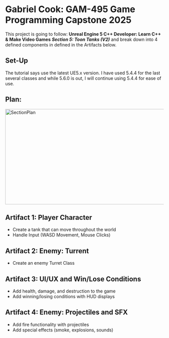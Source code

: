 # Gabriel Cook: GAM-495 Game Programming Capstone 2025

This project is going to follow: **Unreal Engine 5 C++ Developer: Learn C++ & Make Video Games** ***Section 5: Toon Tanks (V2)*** and break down into 4 defined components in defined in the Artifacts below.

## Set-Up
The tutorial says use the latest UE5.x version. I have used 5.4.4 for the last several classes and while 5.6.0 is out, I will continue using 5.4.4 for ease of use.

## Plan:
<img width="553" height="302" alt="SectionPlan" src="https://github.com/user-attachments/assets/23c6741c-3edc-4b5b-8330-55b5ec89a22a" />

## Artifact 1: Player Character
- Create a tank that can move throughout the world
- Handle Input (WASD Movement, Mouse Clicks)


## Artifact 2: Enemy: Turrent
- Create an enemy Turret Class


## Artifact 3: UI/UX and Win/Lose Conditions
- Add health, damage, and destruction to the game
- Add winning/losing conditions with HUD displays


## Artifact 4: Enemy: Projectiles and SFX
- Add fire functionality with projectiles
- Add special effects (smoke, explosions, sounds)




